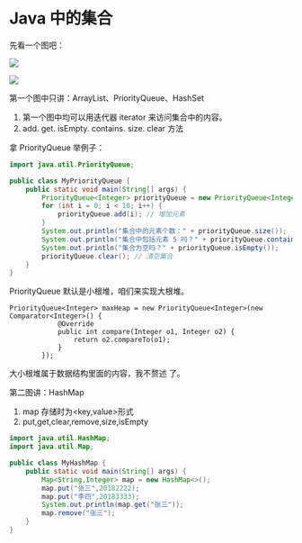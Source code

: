 # Java 中的集合

先看一个图吧：</br>

![](C:\Users\blue\Desktop\Collection-Framework-1.png)

![](C:\Users\blue\Desktop\Collection-Framework-2.png)

第一个图中只讲：ArrayList、PriorityQueue、HashSet

1. 第一个图中均可以用迭代器 iterator 来访问集合中的内容。
2. add. get. isEmpty. contains. size. clear 方法

拿 PriorityQueue 举例子：

```java
import java.util.PriorityQueue;

public class MyPriorityQueue {
    public static void main(String[] args) {
        PriorityQueue<Integer> priorityQueue = new PriorityQueue<Integer>();
        for (int i = 0; i < 10; i++) {
            priorityQueue.add(i); // 增加元素
        }
        System.out.println("集合中的元素个数：" + priorityQueue.size());
        System.out.println("集合中包括元素 5 吗？" + priorityQueue.contains(Integer.valueOf(5)));
        System.out.println("集合为空吗？" + priorityQueue.isEmpty());
        priorityQueue.clear(); // 清空集合
    }
}
```

PriorityQueue 默认是小根堆，咱们来实现大根堆。

```jav
PriorityQueue<Integer> maxHeap = new PriorityQueue<Integer>(new Comparator<Integer>() {
            @Override
            public int compare(Integer o1, Integer o2) {
                return o2.compareTo(o1);
            }
        });
```

大小根堆属于数据结构里面的内容，我不赘述 了。

第二图讲：HashMap

1. map 存储时为<key,value>形式
2. put,get,clear,remove,size,isEmpty

```java
import java.util.HashMap;
import java.util.Map;

public class MyHashMap {
    public static void main(String[] args) {
        Map<String,Integer> map = new HashMap<>();
        map.put("张三",20182222);
        map.put("李四",20183333);
        System.out.println(map.get("张三"));
        map.remove("张三");
    }
}
```

